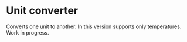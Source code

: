 # Unit converter
Converts one unit to another. In this version supports only temperatures.
Work in progress.
